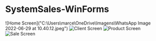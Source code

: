 # SystemSales-WinForms

![Home Screen]("C:\Users\marce\OneDrive\Imagens\WhatsApp Image 2022-06-29 at 10.40.12.jpeg")
![Client Screen]("C:\Users\marce\OneDrive\Imagens\client.jpeg")
![Product Screen]("C:\Users\marce\OneDrive\Imagens\product.jpeg")
![Sale Screen]("C:\Users\marce\OneDrive\Imagens\sale.jpeg")
